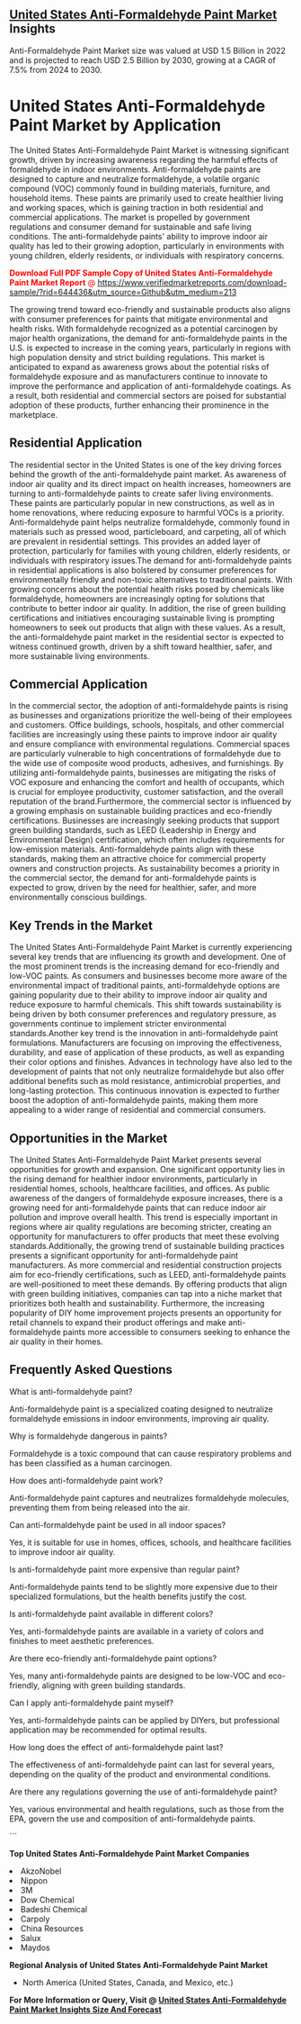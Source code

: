 <h2><a href="https://www.verifiedmarketreports.com/download-sample/?rid=644436&amp;utm_source=Github&amp;utm_medium=213" target="_blank">United States Anti-Formaldehyde Paint Market</a> Insights</h2><p>Anti-Formaldehyde Paint Market size was valued at USD 1.5 Billion in 2022 and is projected to reach USD 2.5 Billion by 2030, growing at a CAGR of 7.5% from 2024 to 2030.</p><p><h1>United States Anti-Formaldehyde Paint Market by Application</h1><p>The United States Anti-Formaldehyde Paint Market is witnessing significant growth, driven by increasing awareness regarding the harmful effects of formaldehyde in indoor environments. Anti-formaldehyde paints are designed to capture and neutralize formaldehyde, a volatile organic compound (VOC) commonly found in building materials, furniture, and household items. These paints are primarily used to create healthier living and working spaces, which is gaining traction in both residential and commercial applications. The market is propelled by government regulations and consumer demand for sustainable and safe living conditions. The anti-formaldehyde paints' ability to improve indoor air quality has led to their growing adoption, particularly in environments with young children, elderly residents, or individuals with respiratory concerns. <p><span class=""><span style="color: #ff0000;"><strong>Download Full PDF Sample Copy of United States Anti-Formaldehyde Paint Market Report</strong> @ </span><a href="https://www.verifiedmarketreports.com/download-sample/?rid=644436&amp;utm_source=Github&amp;utm_medium=213" target="_blank">https://www.verifiedmarketreports.com/download-sample/?rid=644436&amp;utm_source=Github&amp;utm_medium=213</a></span></p>The growing trend toward eco-friendly and sustainable products also aligns with consumer preferences for paints that mitigate environmental and health risks. With formaldehyde recognized as a potential carcinogen by major health organizations, the demand for anti-formaldehyde paints in the U.S. is expected to increase in the coming years, particularly in regions with high population density and strict building regulations. This market is anticipated to expand as awareness grows about the potential risks of formaldehyde exposure and as manufacturers continue to innovate to improve the performance and application of anti-formaldehyde coatings. As a result, both residential and commercial sectors are poised for substantial adoption of these products, further enhancing their prominence in the marketplace.</p><h2>Residential Application</h2><p>The residential sector in the United States is one of the key driving forces behind the growth of the anti-formaldehyde paint market. As awareness of indoor air quality and its direct impact on health increases, homeowners are turning to anti-formaldehyde paints to create safer living environments. These paints are particularly popular in new constructions, as well as in home renovations, where reducing exposure to harmful VOCs is a priority. Anti-formaldehyde paint helps neutralize formaldehyde, commonly found in materials such as pressed wood, particleboard, and carpeting, all of which are prevalent in residential settings. This provides an added layer of protection, particularly for families with young children, elderly residents, or individuals with respiratory issues.The demand for anti-formaldehyde paints in residential applications is also bolstered by consumer preferences for environmentally friendly and non-toxic alternatives to traditional paints. With growing concerns about the potential health risks posed by chemicals like formaldehyde, homeowners are increasingly opting for solutions that contribute to better indoor air quality. In addition, the rise of green building certifications and initiatives encouraging sustainable living is prompting homeowners to seek out products that align with these values. As a result, the anti-formaldehyde paint market in the residential sector is expected to witness continued growth, driven by a shift toward healthier, safer, and more sustainable living environments.</p><h2>Commercial Application</h2><p>In the commercial sector, the adoption of anti-formaldehyde paints is rising as businesses and organizations prioritize the well-being of their employees and customers. Office buildings, schools, hospitals, and other commercial facilities are increasingly using these paints to improve indoor air quality and ensure compliance with environmental regulations. Commercial spaces are particularly vulnerable to high concentrations of formaldehyde due to the wide use of composite wood products, adhesives, and furnishings. By utilizing anti-formaldehyde paints, businesses are mitigating the risks of VOC exposure and enhancing the comfort and health of occupants, which is crucial for employee productivity, customer satisfaction, and the overall reputation of the brand.Furthermore, the commercial sector is influenced by a growing emphasis on sustainable building practices and eco-friendly certifications. Businesses are increasingly seeking products that support green building standards, such as LEED (Leadership in Energy and Environmental Design) certification, which often includes requirements for low-emission materials. Anti-formaldehyde paints align with these standards, making them an attractive choice for commercial property owners and construction projects. As sustainability becomes a priority in the commercial sector, the demand for anti-formaldehyde paints is expected to grow, driven by the need for healthier, safer, and more environmentally conscious buildings.</p><h2>Key Trends in the Market</h2><p>The United States Anti-Formaldehyde Paint Market is currently experiencing several key trends that are influencing its growth and development. One of the most prominent trends is the increasing demand for eco-friendly and low-VOC paints. As consumers and businesses become more aware of the environmental impact of traditional paints, anti-formaldehyde options are gaining popularity due to their ability to improve indoor air quality and reduce exposure to harmful chemicals. This shift towards sustainability is being driven by both consumer preferences and regulatory pressure, as governments continue to implement stricter environmental standards.Another key trend is the innovation in anti-formaldehyde paint formulations. Manufacturers are focusing on improving the effectiveness, durability, and ease of application of these products, as well as expanding their color options and finishes. Advances in technology have also led to the development of paints that not only neutralize formaldehyde but also offer additional benefits such as mold resistance, antimicrobial properties, and long-lasting protection. This continuous innovation is expected to further boost the adoption of anti-formaldehyde paints, making them more appealing to a wider range of residential and commercial consumers.</p><h2>Opportunities in the Market</h2><p>The United States Anti-Formaldehyde Paint Market presents several opportunities for growth and expansion. One significant opportunity lies in the rising demand for healthier indoor environments, particularly in residential homes, schools, healthcare facilities, and offices. As public awareness of the dangers of formaldehyde exposure increases, there is a growing need for anti-formaldehyde paints that can reduce indoor air pollution and improve overall health. This trend is especially important in regions where air quality regulations are becoming stricter, creating an opportunity for manufacturers to offer products that meet these evolving standards.Additionally, the growing trend of sustainable building practices presents a significant opportunity for anti-formaldehyde paint manufacturers. As more commercial and residential construction projects aim for eco-friendly certifications, such as LEED, anti-formaldehyde paints are well-positioned to meet these demands. By offering products that align with green building initiatives, companies can tap into a niche market that prioritizes both health and sustainability. Furthermore, the increasing popularity of DIY home improvement projects presents an opportunity for retail channels to expand their product offerings and make anti-formaldehyde paints more accessible to consumers seeking to enhance the air quality in their homes.</p><h2>Frequently Asked Questions</h2><p>What is anti-formaldehyde paint?</p><p>Anti-formaldehyde paint is a specialized coating designed to neutralize formaldehyde emissions in indoor environments, improving air quality.</p><p>Why is formaldehyde dangerous in paints?</p><p>Formaldehyde is a toxic compound that can cause respiratory problems and has been classified as a human carcinogen.</p><p>How does anti-formaldehyde paint work?</p><p>Anti-formaldehyde paint captures and neutralizes formaldehyde molecules, preventing them from being released into the air.</p><p>Can anti-formaldehyde paint be used in all indoor spaces?</p><p>Yes, it is suitable for use in homes, offices, schools, and healthcare facilities to improve indoor air quality.</p><p>Is anti-formaldehyde paint more expensive than regular paint?</p><p>Anti-formaldehyde paints tend to be slightly more expensive due to their specialized formulations, but the health benefits justify the cost.</p><p>Is anti-formaldehyde paint available in different colors?</p><p>Yes, anti-formaldehyde paints are available in a variety of colors and finishes to meet aesthetic preferences.</p><p>Are there eco-friendly anti-formaldehyde paint options?</p><p>Yes, many anti-formaldehyde paints are designed to be low-VOC and eco-friendly, aligning with green building standards.</p><p>Can I apply anti-formaldehyde paint myself?</p><p>Yes, anti-formaldehyde paints can be applied by DIYers, but professional application may be recommended for optimal results.</p><p>How long does the effect of anti-formaldehyde paint last?</p><p>The effectiveness of anti-formaldehyde paint can last for several years, depending on the quality of the product and environmental conditions.</p><p>Are there any regulations governing the use of anti-formaldehyde paint?</p><p>Yes, various environmental and health regulations, such as those from the EPA, govern the use and composition of anti-formaldehyde paints.</p>```</p><p><strong>Top United States Anti-Formaldehyde Paint Market Companies</strong></p><div data-test-id=""><p><li>AkzoNobel</li><li> Nippon</li><li> 3M</li><li> Dow Chemical</li><li> Badeshi Chemical</li><li> Carpoly</li><li> China Resources</li><li> Salux</li><li> Maydos</li></p><div><strong>Regional Analysis of&nbsp;United States Anti-Formaldehyde Paint Market</strong></div><ul><li dir="ltr"><p dir="ltr">North America&nbsp;(United States, Canada, and Mexico, etc.)</p></li></ul><p><strong>For More Information or Query, Visit @&nbsp;</strong><strong><a href="https://www.verifiedmarketreports.com/product/anti-formaldehyde-paint-market/?utm_source=Github&amp;utm_medium=213" target="_blank">United States Anti-Formaldehyde Paint Market Insights Size And Forecast</a></strong></p></div>
